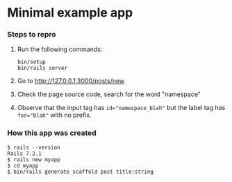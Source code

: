 # Minimal example app

### Steps to repro

1. Run the following commands:

    ```
    bin/setup
    bin/rails server
    ```

1. Go to http://127.0.0.1:3000/posts/new
1. Check the page source code, search for the word "namespace"
1. Observe that the input tag has `id="namespace_blah"` but the label tag has
   `for="blah"` with no prefix.

### How this app was created

```shell
$ rails --version
Rails 7.2.1
$ rails new myapp
$ cd myapp
$ bin/rails generate scaffold post title:string
```
